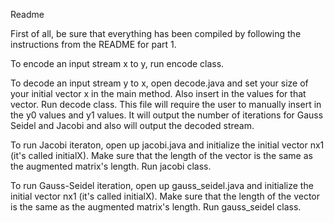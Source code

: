 Readme

First of all, be sure that everything has been compiled by following the instructions from the README for part 1.


To encode an input stream x to y, run encode class.



To decode an input stream y to x, open decode.java and set your size of your initial vector x in the main method. Also insert in the values for that vector. Run decode class. This file will require the user to manually insert in the y0 values and y1 values. It will output the number of iterations for Gauss Seidel and Jacobi and also will output the decoded stream. 


To run Jacobi iteraton, open up jacobi.java and initialize the initial vector nx1 (it's called initialX). Make sure that the length of the vector is the same as the augmented matrix's length. Run jacobi class.

To run Gauss-Seidel iteration, open up gauss_seidel.java and initialize the initial vector nx1 (it's called initialX). Make sure that the length of the vector is the same as the augmented matrix's length. Run gauss_seidel class.
